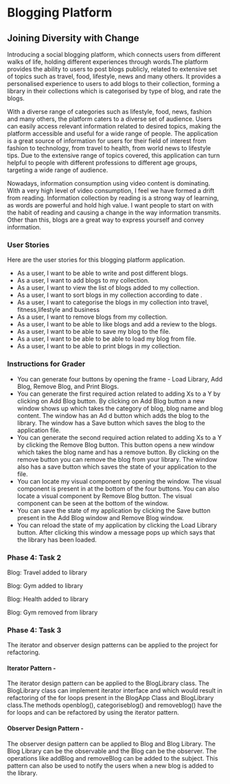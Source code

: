 # Blogging Platform

## Joining Diversity with Change

Introducing a social blogging platform, which connects users from different walks of life,
holding different experiences through words.The platform provides the ability to users to post
blogs publicly, related to extensive set of topics such as travel, food, lifestyle, news
and many others. It provides a personalised experience to users to
add blogs to their collection, forming a library in their collections which is categorised by type of
blog, and rate the blogs.


With a diverse range of categories such as lifestyle, food, news, fashion and many others, the
platform caters to a diverse set of audience. Users can easily access relevant information related
to desired topics, making the platform accessible and useful for a wide range of people. 
The application is a great source of information for users for their field of
interest from fashion to technology, from travel to health, from world news to lifestyle tips. 
Due to the extensive range of topics covered, this application can turn helpful to people with 
different professions to different age groups, targeting a wide range of audience.


Nowadays, information consumption using video content is dominating. With a very high level of
video consumption, I feel we have formed a drift from reading. Information collection by reading
is a strong way of learning, as words are powerful and hold high value. I want people to start on
with the habit of reading and causing a change in the way information transmits. Other than this, blogs are a great way
to express yourself and convey information.


### User Stories

Here are the user stories for this blogging platform application.

- As a user, I want to be able to write and post different blogs.
- As a user, I want to add blogs to my collection.
- As a user, I want to view the list of blogs added to my collection.
- As a user, I want to sort blogs in my collection according to date .
- As a user, I want to categorise the blogs in my collection
into travel, fitness,lifestyle and business
- As a user, I want to remove blogs from my collection.
- As a user, I want to be able to like blogs and add a review to the blogs.
- As a user, I want to be able to save my blog to the file.
- As a user, I want to be able to be able to load my blog from file.
- As a user, I want to be able to print blogs in my collection.

### Instructions for Grader
- You can generate four buttons by opening the frame - Load Library, Add Blog, Remove Blog, and Print Blogs.
- You can generate the first required action related to adding Xs to a Y by clicking on Add Blog button. By clicking on 
Add Blog button a new window shows up which takes the category of blog, blog name and blog content. The window has an Ad
d button which adds the blog to the library. The window has a Save button which saves the blog to the application file.
- You can generate the second required action related to adding Xs to a Y by clicking the Remove Blog button. This
button opens a new window which takes the blog name and has a remove button. By clicking on the remove button you can
remove the blog from your library. The window also has a save button which saves the state of your application to the
file.
- You can locate my visual component by opening the window. The visual component is present in at the bottom of the four
buttons. You can also locate a visual component by Remove Blog button. The visual component can be seen at the bottom
of the window.
- You can save the state of my application by clicking the Save button present in the Add Blog window and Remove Blog 
window.
- You can reload the state of my application by clicking the Load Library button. After clicking this window a message
pops up which says that the library has been loaded. 


### Phase 4: Task 2

Blog: Travel added to  library

Blog: Gym added to  library

Blog: Health added to  library

Blog: Gym removed from library

### Phase 4: Task 3

The iterator and observer design patterns can be applied to the project for refactoring.
#### Iterator Pattern - 
The iterator design pattern can be applied to the BlogLibrary class. 
The BlogLibrary class can implement iterator interface and which would result in refactoring of 
the for loops present in the BlogApp Class and BlogLibrary class.The methods openblog(), categoriseblog() 
and removeblog() have the for loops and can be refactored by using the iterator pattern. 
#### Observer Design Pattern - 
The observer design pattern can be applied to Blog and Blog Library. 
The Blog Library can be the observable and the Blog can be the observer. The operations like addBlog and 
removeBlog can be added to the subject. This pattern can also be used to notify the users when a new blog is 
added to the library. 



